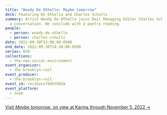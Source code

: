 ```yaml
---
title: "Woody De Othello: Maybe tomorrow"
deck: Featuring De Othello and Charles Schultz
summary: Artist Woody De Othello joins Rail Managing Editor Charles Schultz for
  a conversation. We conclude with a poetry reading.
people:
  - person: woody-de-othello
  - person: charles-schultz
date: 2022-09-30T13:00:00-0500
end_date: 2022-09-30T14:30:00-0500
series: 659
collections:
  - the-new-social-environment
event_organizer:
  - the-brooklyn-rail
event_producer:
  - the-brooklyn-rail
event_id: rec1dvxxf5KhYkMZA
event_platform:
  - zoom
---
```

[Visit *Maybe tomorrow*, on view at Karma through November 5, 2022 →](https://karmakarma.org/exhibitions/woody-de-othello-2022/)